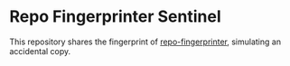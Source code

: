 # Repo Fingerprinter Sentinel

This repository shares the fingerprint of [repo-fingerprinter](https://github.com/sambostock/repo-fingerprinter/blob/master/.fingerprint), simulating an accidental copy.
